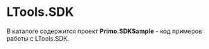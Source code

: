 # LTools.SDK

В каталоге содержится проект **Primo.SDKSample** - код примеров работы с LTools.SDK. 
